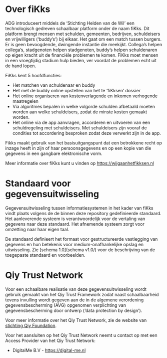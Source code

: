 # Over fiKks
ADG introduceert middels de ‘Stichting Helden van de Wil’ een technologisch gedreven schaalbaar platform onder de naam fiKks. Dit platform brengt mensen met schulden, gemeenten, bedrijven, schuldeisers en vrijwilligers (‘buddy’s’) bij elkaar. Het gaat om een match tussen burgers. Er is geen bevoogdende, dwingende instantie die meekijkt. Collega’s helpen collega’s, stadgenoten helpen stadgenoten, buddy’s helpen schuldenaren op eigen kracht uit de financiële problemen te komen. FiKks moet mensen in een vroegtijdig stadium hulp bieden, ver voordat de problemen echt uit de hand lopen.

FiKks kent 5 hoofdfuncties:

*  Het matchen van schuldenaar en buddy
*  Het met de buddy online opstellen van het te ‘fiKksen’ dossier
*  Het online organiseren van kostenverlagende en inkomen verhogende maatregelen
*  Via algoritmes bepalen in welke volgorde schulden afbetaald moeten worden aan welke schuldeisers, zodat de minste kosten gemaakt worden.
*  Het online via de app aanvragen, accorderen en uitvoeren van een schuldregeling met schuldeisers. Met schuldeisers zijn vooraf de condities tot accordering besproken zodat deze verwerkt zijn in de app.

Fikks maakt gebruik van het basisuitgangspunt dat een betrokkene recht op inzage heeft in zijn of haar persoonsgegevens en op een kopie van die gegevens in een gangbare elektronische vorm. 

Meer informatie over fiKks kunt u vinden op https://wijgaanhetfikksen.nl

# Standaard voor gegevensuitwisseling
Gegevensuitwisseling tussen informatiesystemen in het kader van fiKks vindt plaats volgens de de binnen deze repository gedefinieerde standaard. Het aanleverende systeem is verantwoordelijk voor de vertaling van gegevens naar deze standaard. Het afnemende systeem zorgt voor omzetting naar haar eigen taal.

De standaard definieert het formaat voor gestructureerde vastlegging van gegevens en hun betekenis voor medium-onafhankelijke opslag en uitwisseling.  Zie [schema 1.0](schema v1.0/) voor de beschrijving van de toegepaste standaard en voorbeelden.

# Qiy Trust Network
Voor een schaalbare realisatie van deze gegevensuitwisseling wordt gebruik gemaakt van het Qiy Trust Framework zodat naast schaalbaarheid tevens invulling wordt gegeven aan de in de algemene verordening gegevensbescherming (AVG) opgenomen verplichting van gegevensbescherming door ontwerp (‘data protection by design’).

Voor meer informatie over het Qiy Trust Network, zie de website van [stichting Qiy Foundation](https://qiyfoundation.org).

Voor het aansluiten op het Qiy Trust Network neemt u contact op met een Access Provider van het Qiy Trust Network:

* DigitalMe B.V - https://digital-me.nl


